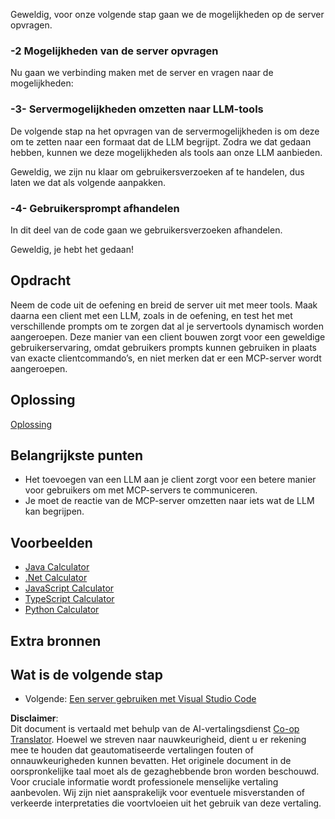 <!--
CO_OP_TRANSLATOR_METADATA:
{
  "original_hash": "f74887f51a69d3f255cb83d0b517c623",
  "translation_date": "2025-07-04T17:56:55+00:00",
  "source_file": "03-GettingStarted/03-llm-client/README.md",
  "language_code": "nl"
}
-->
Geweldig, voor onze volgende stap gaan we de mogelijkheden op de server opvragen.

### -2 Mogelijkheden van de server opvragen

Nu gaan we verbinding maken met de server en vragen naar de mogelijkheden: 

### -3- Servermogelijkheden omzetten naar LLM-tools

De volgende stap na het opvragen van de servermogelijkheden is om deze om te zetten naar een formaat dat de LLM begrijpt. Zodra we dat gedaan hebben, kunnen we deze mogelijkheden als tools aan onze LLM aanbieden.

Geweldig, we zijn nu klaar om gebruikersverzoeken af te handelen, dus laten we dat als volgende aanpakken.

### -4- Gebruikersprompt afhandelen

In dit deel van de code gaan we gebruikersverzoeken afhandelen.

Geweldig, je hebt het gedaan!

## Opdracht

Neem de code uit de oefening en breid de server uit met meer tools. Maak daarna een client met een LLM, zoals in de oefening, en test het met verschillende prompts om te zorgen dat al je servertools dynamisch worden aangeroepen. Deze manier van een client bouwen zorgt voor een geweldige gebruikerservaring, omdat gebruikers prompts kunnen gebruiken in plaats van exacte clientcommando’s, en niet merken dat er een MCP-server wordt aangeroepen.

## Oplossing

[Oplossing](/03-GettingStarted/03-llm-client/solution/README.md)

## Belangrijkste punten

- Het toevoegen van een LLM aan je client zorgt voor een betere manier voor gebruikers om met MCP-servers te communiceren.
- Je moet de reactie van de MCP-server omzetten naar iets wat de LLM kan begrijpen.

## Voorbeelden

- [Java Calculator](../samples/java/calculator/README.md)
- [.Net Calculator](../../../../03-GettingStarted/samples/csharp)
- [JavaScript Calculator](../samples/javascript/README.md)
- [TypeScript Calculator](../samples/typescript/README.md)
- [Python Calculator](../../../../03-GettingStarted/samples/python)

## Extra bronnen

## Wat is de volgende stap

- Volgende: [Een server gebruiken met Visual Studio Code](../04-vscode/README.md)

**Disclaimer**:  
Dit document is vertaald met behulp van de AI-vertalingsdienst [Co-op Translator](https://github.com/Azure/co-op-translator). Hoewel we streven naar nauwkeurigheid, dient u er rekening mee te houden dat geautomatiseerde vertalingen fouten of onnauwkeurigheden kunnen bevatten. Het originele document in de oorspronkelijke taal moet als de gezaghebbende bron worden beschouwd. Voor cruciale informatie wordt professionele menselijke vertaling aanbevolen. Wij zijn niet aansprakelijk voor eventuele misverstanden of verkeerde interpretaties die voortvloeien uit het gebruik van deze vertaling.
